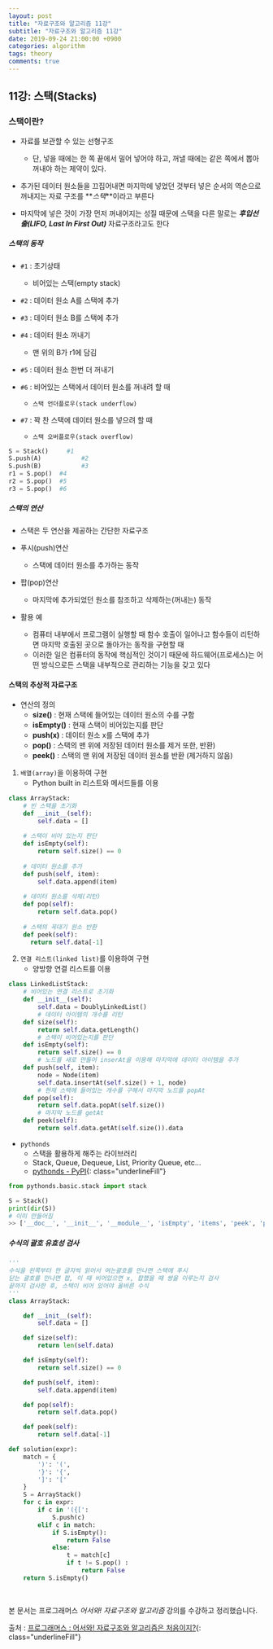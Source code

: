 ```yaml
---
layout: post
title: "자료구조와 알고리즘 11강"
subtitle: "자료구조와 알고리즘 11강"
date: 2019-09-24 21:00:00 +0900
categories: algorithm
tags: theory
comments: true
---
```


##  11강: 스택(Stacks)



###   스택이란?

- 자료를 보관할 수 있는 선형구조
  - 단, 넣을 때에는 한 쪽 끝에서 밀어 넣어야 하고, 꺼낼 때에는 같은 쪽에서 뽑아 꺼내야 하는 제약이 있다.

- 추가된 데이터 원소들을 끄집어내면 마지막에 넣었던 것부터 넣은 순서의 역순으로 꺼내지는 자료 구조를 **_스택_**이라고 부른다

- 마지막에 넣은 것이 가장 먼저 꺼내어지는 성질 때문에 스택을 다른 말로는 **_후입선출(LIFO, Last In First Out)_** 자료구조라고도 한다



##### 스택의 동작

- `#1` : 초기상태 
  - 비어있는 스택(empty stack)

- `#2` : 데이터 원소 A를 스택에 추가
- `#3` : 데이터 원소 B를 스택에 추가
- `#4` : 데이터 원소 꺼내기
  - 맨 위의 B가 r1에 담김
- `#5` : 데이터 원소 한번 더 꺼내기
- `#6` : 비어있는 스택에서 데이터 원소를 꺼내려 할 때
  - `스택 언더플로우(stack underflow)`
- `#7` : 꽉 찬 스택에 데이터 원소를 넣으려 할 때
  - `스택 오버플로우(stack overflow)`

```python
S = Stack() 	#1
S.push(A)			#2
S.push(B)			#3
r1 = S.pop()  #4
r2 = S.pop()  #5
r3 = S.pop()  #6
```



##### 스택의 연산

- 스택은 두 연산을 제공하는 간단한 자료구조

- 푸시(push)연산
  - 스택에 데이터 원소를 추가하는 동작

- 팝(pop)연산
  - 마지막에 추가되었던 원소를 참조하고 삭제하는(꺼내는) 동작

- 활용 예
  - 컴퓨터 내부에서 프로그램이 실행할 때 함수 호출이 일어나고 함수들이 리턴하면 마지막 호출된 곳으로 돌아가는 동작을 구현할 때
  - 이러한 일은 컴퓨터의 동작에 핵심적인 것이기 때문에 하드웨어(프로세스)는 어떤 방식으로든 스택을 내부적으로 관리하는 기능을 갖고 있다



#### 스택의 추상적 자료구조

- 연산의 정의
  - __size()__ : 현재 스택에 들어있는 데이터 원소의 수를 구함
  - __isEmpty()__ : 현재 스택이 비어있는지를 판단
  - __push(x)__ : 데이터 원소 x를 스택에 추가
  - __pop()__ : 스택의 맨 위에 저장된 데이터 원소를 제거 또한, 반환)
  - __peek()__ : 스택의 맨 위에 저장된 데이터 원소를 반환 (제거하지 않음)

1. `배열(array)`을 이용하여 구현
   - Python built in 리스트와 메서드들를 이용

```python
class ArrayStack:
    # 빈 스택을 초기화
    def __init__(self):
      	self.data = []
    
    # 스택이 비어 있는지 판단
    def isEmpty(self):
      	return self.size() == 0
    
    # 데이터 원소를 추가
    def push(self, item):
      	self.data.append(item)
        
    # 데이터 원소를 삭제(리턴)
    def pop(self):
      	return self.data.pop()
      
    # 스택의 꼭대기 원소 반환
    def peek(self):
      return self.data[-1]
```

2. `연결 리스트(linked list)`를 이용하여 구현
   - 양방향 연결 리스트를 이용

```python
class LinkedListStack:
    # 비어있는 연결 리스트로 초기화
    def __init__(self):
      	self.data = DoublyLinkedList()
		# 데이터 아이템의 개수를 리턴
    def size(self):
      	return self.data.getLength()
		# 스택이 비어있는지를 판단
    def isEmpty(self):
      	return self.size() == 0
		# 노드를 새로 만들어 inserAt을 이용해 마지막에 데이터 아이템을 추가
    def push(self, item):
        node = Node(item)
        self.data.insertAt(self.size() + 1, node)
		# 현재 스택에 들어있는 개수를 구해서 마지막 노드를 popAt
    def pop(self):
      	return self.data.popAt(self.size())
		# 마지막 노드를 getAt
    def peek(self):
      	return self.data.getAt(self.size()).data
```

- `pythonds`
  - 스택을 활용하게 해주는 라이브러리
  - Stack,  Queue, Dequeue, List, Priority Queue, etc...
  - [pythonds - PyPI](https://pypi.org/project/pythonds/){: class="underlineFill"}

```python
from pythonds.basic.stack import stack

S = Stack()
print(dir(S))
# 이미 만들어짐
>> ['__doc__', '__init__', '__module__', 'isEmpty', 'items', 'peek', 'pop', 'push', 'size']
```



##### 수식의 괄호 유효성 검사

```python
'''
수식을 왼쪽부터 한 글자씩 읽어서 여는괄호를 만나면 스택에 푸시
닫는 괄호를 만나면 팝, 이 때 비어있으면 x, 팝했을 때 쌍을 이루는지 검사
끝까지 검사한 후, 스택이 비어 있어야 올바른 수식
'''
class ArrayStack:

    def __init__(self):
        self.data = []

    def size(self):
        return len(self.data)

    def isEmpty(self):
        return self.size() == 0

    def push(self, item):
        self.data.append(item)

    def pop(self):
        return self.data.pop()

    def peek(self):
        return self.data[-1]

def solution(expr):
    match = {
        ')': '(',
        '}': '{',
        ']': '['
    }
    S = ArrayStack()
    for c in expr:
        if c in '({[':
            S.push(c)
        elif c in match:
            if S.isEmpty():
                return False
            else:
                t = match[c]
                if t != S.pop() :
                    return False
    return S.isEmpty()
```

<br>



본 문서는 프로그래머스 *어서와! 자료구조와 알고리즘* 강의를 수강하고 정리했습니다.



출처 : [프로그래머스 : 어서와! 자료구조와 알고리즘은 처음이지?](https://programmers.co.kr/learn/courses/57){: class="underlineFill"}